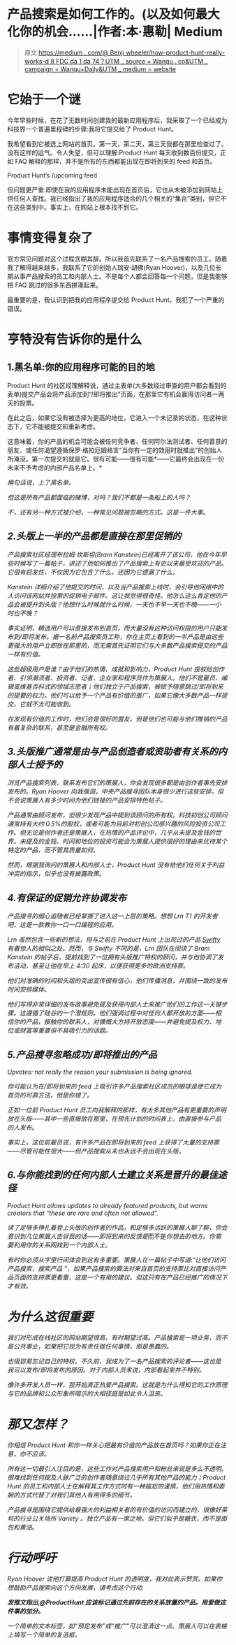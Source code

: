 # 产品搜索是如何工作的。(以及如何最大化你的机会……|作者:本·惠勒| Medium

> 原文:[https://medium . com/@ Benji wheeler/how-product-hunt-really-works-d 8 FDC da 1 da 74？UTM _ source = Wanqu . co&UTM _ campaign = Wanqu+Daily&UTM _ medium = website](https://medium.com/@benjiwheeler/how-product-hunt-really-works-d8fdcda1da74?utm_source=wanqu.co&utm_campaign=Wanqu+Daily&utm_medium=website)

# 它始于一个谜

今年早些时候，在花了无数时间创建我的最新应用程序后，我采取了一个已经成为科技界一个普遍里程碑的步骤:我将它提交给了 Product Hunt。

我希望看到它被选上网站的首页。第一天，第二天，第三天我都在那里检查过了。没有这样的运气。令人失望，但可以理解:Product Hunt 每天收到数百份提交，正如 FAQ 解释的那样，并不是所有的东西都能出现在即将到来的 feed 和首页。



Product Hunt’s /upcoming feed



但问题更严重:即使在我的应用程序未能出现在首页后，它也从未被添加到网站上供任何人查找。我已经指出了我的应用程序适合的几个相关的“集合”类别，但它不在这些类别中。事实上，在网站上根本找不到它。

# 事情变得复杂了

官方常见问题对这个过程含糊其辞。所以我首先联系了一名产品搜索的员工。随着我了解得越来越多，我联系了它的创始人瑞安·胡佛(Ryan Hoover)，以及几位长期从事产品搜索的员工和内部人士。不是每个人都会回答每一个问题，但是我能够把 FAQ 跳过的很多东西拼凑起来。

最重要的是，我认识到把我的应用程序提交给 Product Hunt，我犯了一个严重的错误。

# 亨特没有告诉你的是什么

## 1.黑名单:你的应用程序可能的目的地

Product Hunt 的社区经理解释说，通过主表单(大多数经过审查的用户都会看到的表单)提交产品会将产品添加到“/即将推出”页面，在那里它有机会赢得访问者一两天的投票。

在此之后，如果它没有被选择为更高的地位，它进入一个未记录的状态，在这种状态下，它不能被提交和重新考虑。



这意味着，你的产品的机会可能会被任何竞争者、任何阿尔法测试者、任何善意的朋友、或任何渴望遵循保罗·格拉厄姆格言“当你有一定的效用时就推出”的创始人所淹没。第一次提交的就是它。很有可能——很有可能*——它最终会出现在一份未来不予考虑的内部产品名单上。*

*换句话说，上了黑名单。*

*但这是所有产品都面临的赌博，对吗？我们不都是一条船上的人吗？*

*不，还有另一种方式被介绍，一种常见问题被忽略的方式。这是一件大事。*

## *2.头版上一半的产品都是直接在那里促销的*

*产品搜索社区经理布拉姆·坎斯坦(Bram Kanstein)已经离开了该公司，他在今年早些时候写了一篇帖子，讲述了他如何推出了产品搜索上有史以来最受欢迎的产品。它很有启发性，不仅因为它包含了什么，还因为它遗漏了什么。*

*Kanstein 详细介绍了他提交的时间，以及当产品搜索上线时，会引导他网络中的人访问该网站并投票的促销电子邮件。这让我觉得很奇怪。他怎么这么肯定他的产品会被提升到头版？他想什么时候就什么时候，一天也不早一天也不晚——一小时也不晚？*



*事实证明，精选用户可以直接发布到首页，而大量没有这种访问权限的用户只能发布到/即将发布。据一名前产品搜索员工称，你在主页上看到的一半产品是由这些更强大的用户立即放在那里的，而无需首先证明它们与大多数产品搜索提交的产品一样有价值。*

*这些超级用户是谁？由于他们的热情、成就和影响力，Product Hunt 授权给创作者、引领潮流者、投资者、记者、企业家和程序员作为策展人。他们不是雇员、编辑或维基百科式的领域志愿者；他们独立于产品搜索，被赋予随意跳过/即将到来的提要的权力。他们可以给予一个产品有价值的推广，如果它像大多数产品一样提交，它就不太可能收到。*

*在发现有价值的工作时，他们会是很好的盟友。但是他们也可能与他们推销的产品有着复杂的联系，甚至是金融所有权。*

## *3.头版推广通常是由与产品创造者或资助者有关系的内部人士授予的*

*浏览产品搜索列表，联系发布它们的策展人，你会发现很多都是由创作者事先安排发布的。Ryan Hoover 向我强调，中央产品搜寻团队本身很少进行这些安排，但不会说策展人有多少时间为他们链接的产品安排特色帖子。*



*产品通常由顾问发布，但很少发现产品中提到该顾问的所有权。科技初创公司顾问通常持有大约 0.5%的股权，或者可能为目前对初创公司感兴趣的风险投资公司工作。但无论是创作者还是策展人，在热情的产品评论中，几乎从未提及金钱的世界。未提及的金钱、时间和地位的投资可能会为策展人提供很好的理由来优待某个特定的产品，而不管其质量如何。*

*然而，根据我询问的策展人和内部人士，Product Hunt 没有给他们任何关于利益冲突的指示，似乎也没有披露政策。*

## *4.有保证的促销允许协调发布*

*产品搜寻的细心追随者已经掌握了进入这一上层的策略。想想 Lrn T1 的开发者吧，这是一款教你一口一口编程的应用。*







*Lrn 虽然包含一些新的想法，但与之前在 Product Hunt 上出现过的产品 [Swifty](http://swifty-app.com/) 有着惊人的相似之处。然而，与 Swifty 不同的是，Lrn 团队在阅读了 Bram Kanstein 的帖子后，提前找到了一位拥有头版推广特权的顾问，并与他协调了发布活动，甚至让他在早上 4:30 起床，以便获得更多的欧洲支持票。*

*他们对准确的时间和头版的突出宣传很有信心，他们传播消息，并围绕一致的发布时间安排媒体。*

*他们写得非常详细的发布故事避免提及获得内部人士来推广他们的工作这一关键步骤。这遵循了硅谷的一个潜规则。他们强调过程中对任何人都开放的方面——相信你的产品，接触你的联系人，对慷慨大方持开放态度——并避免提及权力、地位或财富等重要但不具吸引力的话题。*

## *5.产品搜寻忽略成功/即将推出的产品*



*Upvotes: not really the reason your submission is being ignored.*



*你可能认为在/即将到来的 feed 上吸引许多产品搜索社区成员的眼球是使它成为首页的可靠方法，但是你错了。*



*正如一位前 Product Hunt 员工向我解释的那样，有太多其他产品有更重要的声明放在头版——其中一些直接放在那里，在预先计划的时间表上，由直接参与产品的人发布。*

*事实上，这位前雇员说，有许多产品在即将到来的 feed 上获得了大量的支持票——尽管可能性很大——但产品搜索从未也永远不会出现在头版。*

## *6.与你能找到的任何内部人士建立关系是晋升的最佳途径*



*Product Hunt allows updates to already featured products, but warns creators that “these are rare and often not allowed”.*



*读了足够多挣扎着登上头版的创作者的作品，和足够多活跃的策展人聊了聊，你会意识到几位策展人告诉我的话——即将到来的反馈是*而不是*你想去的地方。你需要利用你的关系网找到一个内部人士。*

*有时你必须从字里行间体会到这有多重要。策展人在一篇帖子中写道:“让他们访问产品搜索，搜索产品 ”，如果产品搜索的算法对来自首页的支持票比对直接访问产品页面的支持票更看重，这是一个有用的建议。但这只有在产品已经推广的情况下才有效。*

# *为什么这很重要*

*我们对形成在线社区的网站期望很高，有时期望过高。产品搜索是一项业务，而不是公共事业，如果把它视为有责任做任何事情，那是愚蠢的。*

*也很容易忘记自己的特权。不久前，我成为了一名产品搜索的评论者——这也是我可以发布/即将发布的原因。对于内部人员来说，内部看起来并不特别。*

*像许多开发人员一样，我开始真正热爱产品搜索。这就是为什么得知它的工作原理与它的品牌和公众形象所暗示的大相径庭是如此令人沮丧。*

# *那又怎样？*

*你相信 Product Hunt 和你一样关心把最有价值的产品放在首页吗？如果你正在注意，你不应该。*

*所有这一切最引人注目的是，这些工作对产品搜索用户和粉丝来说是多么不透明。很难找到任何提及人脉广泛的创作者随意绕过几乎所有其他产品的能力；Product Hunt 的员工和内部人士在解释其工作方式时有一种尴尬的谨慎，他们用热情和委婉的方式代替了对我们其他人有用得多的细节。*

*产品搜寻是围绕它提供给最强大的利益相关者的有价值的访问而建立的，很像好莱坞的行业公关场所 *Variety* 。独立产品有一席之地，但它们似乎是糖衣，而不是面包和黄油。*

# *行动呼吁*

*Ryan Hoover 说他打算提高 Product Hunt 的透明度，我对此表示赞赏。如果你想鼓励产品搜索向这个方向发展，请考虑这个行动:*

***发推文指出,@ProductHunt 应该标记通过先前存在的关系放置的产品。用爱做这件事的加分。***

*一个简单的文本标签，如“预定发布”或“推广”可以澄清这一点。策展人可以在表格上填写一个简单的复选框。*














